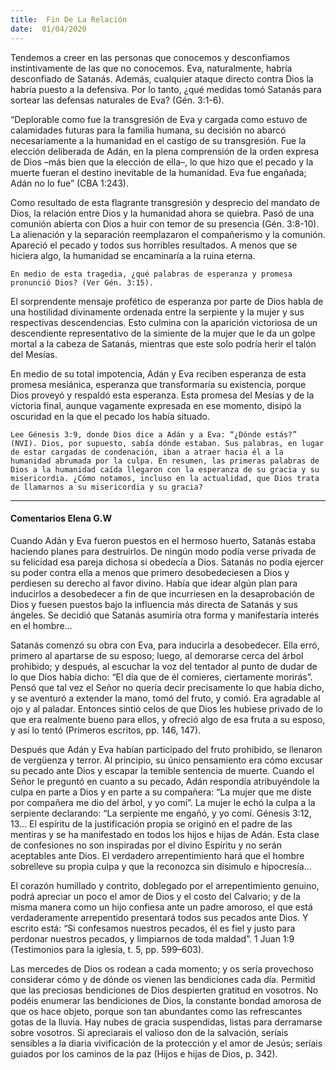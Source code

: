 ```yaml
---
title:  Fin De La Relación
date:  01/04/2020
---
```


Tendemos a creer en las personas que conocemos y desconfiamos instintivamente de las que no conocemos. Eva, naturalmente, habría desconfiado de Satanás. Además, cualquier ataque directo contra Dios la habría puesto a la defensiva. Por lo tanto, ¿qué medidas tomó Satanás para sortear las defensas naturales de Eva? (Gén. 3:1-6).

“Deplorable como fue la transgresión de Eva y cargada como estuvo de calamidades futuras para la familia humana, su decisión no abarcó necesariamente a la humanidad en el castigo de su transgresión. Fue la elección deliberada de Adán, en la plena comprensión de la orden expresa de Dios –más bien que la elección de ella–, lo que hizo que el pecado y la muerte fueran el destino inevitable de la humanidad. Eva fue engañada; Adán no lo fue” (CBA 1:243).

Como resultado de esta flagrante transgresión y desprecio del mandato de Dios, la relación entre Dios y la humanidad ahora se quiebra. Pasó de una comunión abierta con Dios a huir con temor de su presencia (Gén. 3:8-10). La alienación y la separación reemplazaron el compañerismo y la comunión. Apareció el pecado y todos sus horribles resultados. A menos que se hiciera algo, la humanidad se encaminaría a la ruina eterna.

`En medio de esta tragedia, ¿qué palabras de esperanza y promesa pronunció Dios? (Ver Gén. 3:15).`

El sorprendente mensaje profético de esperanza por parte de Dios habla de una hostilidad divinamente ordenada entre la serpiente y la mujer y sus respectivas descendencias. Esto culmina con la aparición victoriosa de un descendiente representativo de la simiente de la mujer que le da un golpe mortal a la cabeza de Satanás, mientras que este solo podría herir el talón del Mesías.

En medio de su total impotencia, Adán y Eva reciben esperanza de esta promesa mesiánica, esperanza que transformaría su existencia, porque Dios proveyó y respaldó esta esperanza. Esta promesa del Mesías y de la victoria final, aunque vagamente expresada en ese momento, disipó la oscuridad en la que el pecado los había situado.

`Lee Génesis 3:9, donde Dios dice a Adán y a Eva: “¿Dónde estás?” (NVI). Dios, por supuesto, sabía dónde estaban. Sus palabras, en lugar de estar cargadas de condenación, iban a atraer hacia él a la humanidad abrumada por la culpa. En resumen, las primeras palabras de Dios a la humanidad caída llegaron con la esperanza de su gracia y su misericordia. ¿Cómo notamos, incluso en la actualidad, que Dios trata de llamarnos a su misericordia y su gracia?`

---

#### Comentarios Elena G.W

Cuando Adán y Eva fueron puestos en el hermoso huerto, Satanás estaba haciendo planes para destruirlos. De ningún modo podía verse privada de su felicidad esa pareja dichosa si obedecía a Dios. Satanás no podía ejercer su poder contra ella a menos que primero desobedeciesen a Dios y perdiesen su derecho al favor divino. Había que idear algún plan para inducirlos a desobedecer a fin de que incurriesen en la desaprobación de Dios y fuesen puestos bajo la influencia más directa de Satanás y sus ángeles. Se decidió que Satanás asumiría otra forma y manifestaría interés en el hombre…

Satanás comenzó su obra con Eva, para inducirla a desobedecer. Ella erró, primero al apartarse de su esposo; luego, al demorarse cerca del árbol prohibido; y después, al escuchar la voz del tentador al punto de dudar de lo que Dios había dicho: “El día que de él comieres, ciertamente morirás”. Pensó que tal vez el Señor no quería decir precisamente lo que había dicho, y se aventuró a extender la mano, tomó del fruto, y comió. Era agradable al ojo y al paladar. Entonces sintió celos de que Dios les hubiese privado de lo que era realmente bueno para ellos, y ofreció algo de esa fruta a su esposo, y así lo tentó (Primeros escritos, pp. 146, 147).

Después que Adán y Eva habían participado del fruto prohibido, se llenaron de vergüenza y terror. Al principio, su único pensamiento era cómo excusar su pecado ante Dios y escapar la temible sentencia de muerte. Cuando el Señor le preguntó en cuanto a su pecado, Adán respondía atribuyéndole la culpa en parte a Dios y en parte a su compañera: “La mujer que me diste por compañera me dio del árbol, y yo comí”. La mujer le echó la culpa a la serpiente declarando: “La serpiente me engañó, y yo comí. Génesis 3:12, 13… El espíritu de la justificación propia se originó en el padre de las mentiras y se ha manifestado en todos los hijos e hijas de Adán. Esta clase de confesiones no son inspiradas por el divino Espíritu y no serán aceptables ante Dios. El verdadero arrepentimiento hará que el hombre sobrelleve su propia culpa y que la reconozca sin disimulo e hipocresía…

El corazón humillado y contrito, doblegado por el arrepentimiento genuino, podrá apreciar un poco el amor de Dios y el costo del Calvario; y de la misma manera como un hijo confiesa ante un padre amoroso, el que está verdaderamente arrepentido presentará todos sus pecados ante Dios. Y escrito está: “Si confesamos nuestros pecados, él es fiel y justo para perdonar nuestros pecados, y limpiarnos de toda maldad”. 1 Juan 1:9 (Testimonios para la iglesia, t. 5, pp. 599–603).

Las mercedes de Dios os rodean a cada momento; y os sería provechoso considerar cómo y de dónde os vienen las bendiciones cada día. Permitid que las preciosas bendiciones de Dios despierten gratitud en vosotros. No podéis enumerar las bendiciones de Dios, la constante bondad amorosa de que os hace objeto, porque son tan abundantes como las refrescantes gotas de la lluvia. Hay nubes de gracia suspendidas, listas para derramarse sobre vosotros. Si apreciarais el valioso don de la salvación, seríais sensibles a la diaria vivificación de la protección y el amor de Jesús; seríais guiados por los caminos de la paz (Hijos e hijas de Dios, p. 342).